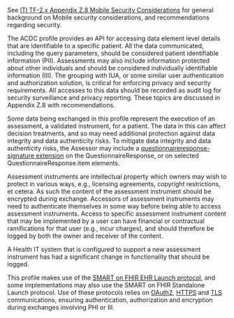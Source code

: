 <style type="text/css">
/* Hack to align content with IHE Profile numbering */
h2, h3, h4, h5, h6 {
    --heading-prefix: "15.5";
}</style>

See [ITI TF-2.x Appendix Z.8 Mobile Security Considerations](appendixz.html)
for general background on Mobile security considerations, and recommendations
regarding security.

The ACDC profile provides an API for accessing data element level
details that are identifiable to a specific patient. All the data
communicated, including the query parameters, should be considered
patient identifiable information (PII). Assessments may also include
information protected about other individuals and should be considered
individually identifiable information (III). The grouping with IUA, or
some similar user authentication and authorization solution, is critical
for enforcing privacy and security requirements. All accesses to this
data should be recorded as audit log for security surveillance and
privacy reporting. These topics are discussed in Appendix Z.8 with
recommendations.

Some data being exchanged in this profile represent the execution of an
assessment, a validated instrument, for a patient. The data in this can
affect decision treatments, and so may need additional protection
against data integrity and data authenticity risks. To mitigate data
integrity and data authenticity risks, the Assessor may include a
[questionnaireresponse-signature extension](http://www.hl7.org/fhir/StructureDefinition-questionnaireresponse-signature.html)
on the QuestionnaireResponse, or on selected QuestionnaireResponse.item
elements.

Assessment instruments are intellectual property which owners may wish
to protect in various ways, e.g., licensing agreements, copyright
restrictions, et cetera. As such the content of the assessment
instrument should be encrypted during exchange. Accessors of assessment
instruments may need to authenticate themselves in some way before being
able to access assessment instruments. Access to specific assessment
instrument content that may be implemented by a user can have financial
or contractual ramifications for that user (e.g., incur charges), and
should therefore be logged by both the owner and receiver of the
content.

A Health IT system that is configured to support a new assessment
instrument has had a significant change in functionality that should be
logged.

This profile makes use of the [SMART on FHIR EHR Launch protocol](http://www.hl7.org/fhir/smart-app-launch/#smart-launch-sequence),
and some implementations may also use the SMART on FHIR Standalone Launch
protocol. Use of these protocols relies on [OAuth2](https://tools.ietf.org/html/rfc6749),
[HTTPS](https://tools.ietf.org/html/rfc7230#section-2.7.2) and [TLS](https://tools.ietf.org/html/rfc8446)
communications, ensuring authentication, authorization and encryption
during exchanges involving PHI or III.